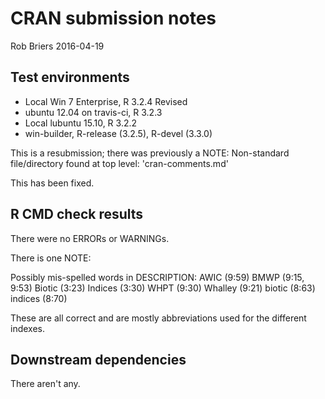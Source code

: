 CRAN submission notes
================
Rob Briers
2016-04-19

Test environments
-----------------

-   Local Win 7 Enterprise, R 3.2.4 Revised
-   ubuntu 12.04 on travis-ci, R 3.2.3
-   Local lubuntu 15.10, R 3.2.2
-   win-builder, R-release (3.2.5), R-devel (3.3.0)

This is a resubmission; there was previously a NOTE: Non-standard file/directory found at top level: 'cran-comments.md'

This has been fixed.

R CMD check results
-------------------

There were no ERRORs or WARNINGs.

There is one NOTE:

Possibly mis-spelled words in DESCRIPTION: AWIC (9:59) BMWP (9:15, 9:53) Biotic (3:23) Indices (3:30) WHPT (9:30) Whalley (9:21) biotic (8:63) indices (8:70)

These are all correct and are mostly abbreviations used for the different indexes.

Downstream dependencies
-----------------------

There aren't any.
